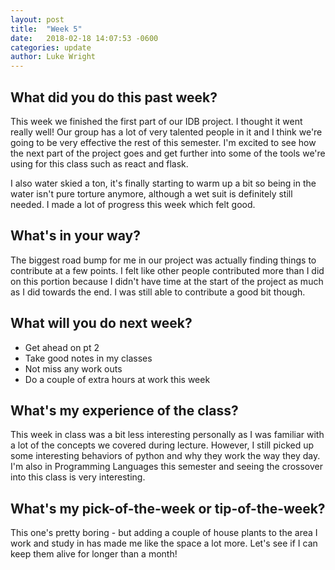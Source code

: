 ```yaml
---
layout: post
title:  "Week 5"
date:   2018-02-18 14:07:53 -0600
categories: update
author: Luke Wright
---
```

## What did you do this past week?

This week we finished the first part of our IDB project. I thought it went really well! Our group has a lot of very talented people in it and I think we're going to be very effective the rest of this semester. I'm excited to see how the next part of the project goes and get further into some of the tools we're using for this class such as react and flask.

I also water skied a ton, it's finally starting to warm up a bit so being in the water isn't pure torture anymore, although a wet suit is definitely still needed. I made a lot of progress this week which felt good.

## What's in your way?

The biggest road bump for me in our project was actually finding things to contribute at a few points. I felt like other people contributed more than I did on this portion because I didn't have time at the start of the project as much as I did towards the end. I was still able to contribute a good bit though.

## What will you do next week?

* Get ahead on pt 2
* Take good notes in my classes
* Not miss any work outs
* Do a couple of extra hours at work this week

## What's my experience of the class?

This week in class was a bit less interesting personally as I was familiar with a lot of the concepts we covered during lecture. However, I still picked up some interesting behaviors of python and why they work the way they day. I'm also in Programming Languages this semester and seeing the crossover into this class is very interesting.

## What's my pick-of-the-week or tip-of-the-week?

This one's pretty boring - but adding a couple of house plants to the area I work and study in has made me like the space a lot more. Let's see if I can keep them alive for longer than a month!
